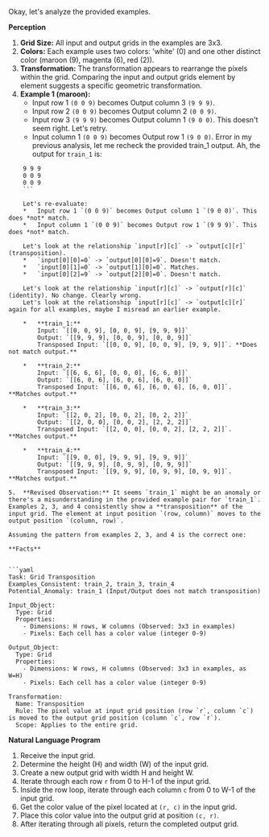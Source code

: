 Okay, let's analyze the provided examples.

**Perception**

1.  **Grid Size:** All input and output grids in the examples are 3x3.
2.  **Colors:** Each example uses two colors: 'white' (0) and one other distinct color (maroon (9), magenta (6), red (2)).
3.  **Transformation:** The transformation appears to rearrange the pixels within the grid. Comparing the input and output grids element by element suggests a specific geometric transformation.
4.  **Example 1 (maroon):**
    *   Input row 1 `(0 0 9)` becomes Output column 3 `(9 9 9)`.
    *   Input row 2 `(0 0 9)` becomes Output column 2 `(0 0 9)`.
    *   Input row 3 `(9 9 9)` becomes Output column 1 `(9 0 0)`.
    This doesn't seem right. Let's retry.
    *   Input column 1 `(0 0 9)` becomes Output row 1 `(9 0 0)`. Error in my previous analysis, let me recheck the provided train_1 output.
    Ah, the output for `train_1` is:
    
```
    9 9 9
    0 0 9
    0 0 9
    ```

    Let's re-evaluate:
    *   Input row 1 `(0 0 9)` becomes Output column 1 `(9 0 0)`. This does *not* match.
    *   Input column 1 `(0 0 9)` becomes Output row 1 `(9 9 9)`. This does *not* match.

    Let's look at the relationship `input[r][c]` -> `output[c][r]` (transposition).
    *   `input[0][0]=0` -> `output[0][0]=9`. Doesn't match.
    *   `input[0][1]=0` -> `output[1][0]=0`. Matches.
    *   `input[0][2]=9` -> `output[2][0]=0`. Doesn't match.

    Let's look at the relationship `input[r][c]` -> `output[r][c]` (identity). No change. Clearly wrong.
    Let's look at the relationship `input[r][c]` -> `output[c][r]` again for all examples, maybe I misread an earlier example.

    *   **train_1:**
        Input: `[[0, 0, 9], [0, 0, 9], [9, 9, 9]]`
        Output: `[[9, 9, 9], [0, 0, 9], [0, 0, 9]]`
        Transposed Input: `[[0, 0, 9], [0, 0, 9], [9, 9, 9]]`. **Does not match output.**

    *   **train_2:**
        Input: `[[6, 6, 6], [0, 0, 0], [6, 6, 0]]`
        Output: `[[6, 0, 6], [6, 0, 6], [6, 0, 0]]`
        Transposed Input: `[[6, 0, 6], [6, 0, 6], [6, 0, 0]]`. **Matches output.**

    *   **train_3:**
        Input: `[[2, 0, 2], [0, 0, 2], [0, 2, 2]]`
        Output: `[[2, 0, 0], [0, 0, 2], [2, 2, 2]]`
        Transposed Input: `[[2, 0, 0], [0, 0, 2], [2, 2, 2]]`. **Matches output.**

    *   **train_4:**
        Input: `[[9, 0, 0], [9, 9, 9], [9, 9, 9]]`
        Output: `[[9, 9, 9], [0, 9, 9], [0, 9, 9]]`
        Transposed Input: `[[9, 9, 9], [0, 9, 9], [0, 9, 9]]`. **Matches output.**

5.  **Revised Observation:** It seems `train_1` might be an anomaly or there's a misunderstanding in the provided example pair for `train_1`. Examples 2, 3, and 4 consistently show a **transposition** of the input grid. The element at input position `(row, column)` moves to the output position `(column, row)`.

Assuming the pattern from examples 2, 3, and 4 is the correct one:

**Facts**


```yaml
Task: Grid Transposition
Examples_Consistent: train_2, train_3, train_4
Potential_Anomaly: train_1 (Input/Output does not match transposition)

Input_Object:
  Type: Grid
  Properties:
    - Dimensions: H rows, W columns (Observed: 3x3 in examples)
    - Pixels: Each cell has a color value (integer 0-9)

Output_Object:
  Type: Grid
  Properties:
    - Dimensions: W rows, H columns (Observed: 3x3 in examples, as W=H)
    - Pixels: Each cell has a color value (integer 0-9)

Transformation:
  Name: Transposition
  Rule: The pixel value at input grid position (row `r`, column `c`) is moved to the output grid position (column `c`, row `r`).
  Scope: Applies to the entire grid.
```


**Natural Language Program**

1.  Receive the input grid.
2.  Determine the height (H) and width (W) of the input grid.
3.  Create a new output grid with width H and height W.
4.  Iterate through each row `r` from 0 to H-1 of the input grid.
5.  Inside the row loop, iterate through each column `c` from 0 to W-1 of the input grid.
6.  Get the color value of the pixel located at `(r, c)` in the input grid.
7.  Place this color value into the output grid at position `(c, r)`.
8.  After iterating through all pixels, return the completed output grid.